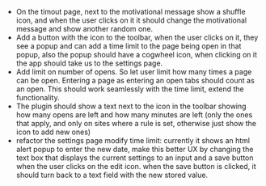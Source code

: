 - On the timout page, next to the motivational message show a shuffle icon, and when the user clicks on it it should change the motivational message and show another random one.
- Add a button with the icon to the toolbar, when the user clicks on it, they see a popup and can add a time limit to the page being open in that popup, also the popup should have a cogwheel icon, when clicking on it the app should take us to the settings page.
- Add limit on number of opens. So let user limit how many times a page can be open. Entering a page as entering an open tabs should count as an open. This should work seamlessly with the time limit, extend the functionality.
- The plugin should show a text next to the icon in the toolbar showing how many opens are left and how many minutes are left (only the ones that apply, and only on sites where a rule is set, otherwise just show the icon to add new ones)
- refactor the settings page modify time limit: currently it shows an html alert popup to enter the new date, make this better UX by changing the text box that displays the current settings to an input and a save button when the user clicks on the edit icon. when the save button is clicked, it should turn back to a text field with the new stored value.